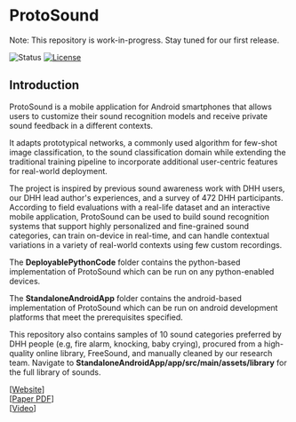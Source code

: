   
# ProtoSound #

Note: This repository is work-in-progress. Stay tuned for our first release.
  
![Status](https://img.shields.io/badge/Version-Experimental-brightgreen.svg) [![License](https://img.shields.io/badge/license-MIT-blue)](https://opensource.org/licenses/MIT)  

## Introduction ##

ProtoSound is a mobile application for Android smartphones that allows users to customize their sound recognition models and receive private sound feedback in a different contexts.

It adapts prototypical networks, a commonly used algorithm for few-shot image classification, to the sound classification domain while extending the traditional training pipeline to incorporate additional user-centric features for real-world deployment.

The project is inspired by previous sound awareness work with DHH users, our DHH lead author's experiences, and a survey of 472 DHH participants. According to field evaluations with a real-life dataset and an interactive mobile application, ProtoSound can be used to build sound recognition systems that support highly personalized and fine-grained sound categories, can train on-device in real-time, and can handle contextual variations in a variety of real-world contexts using few custom recordings.

The **DeployablePythonCode** folder contains the python-based implementation of ProtoSound which can be run on any python-enabled devices.

The **StandaloneAndroidApp** folder contains the android-based implementation of ProtoSound which can be run on android development platforms that meet the prerequisites specified.

This repository also contains samples of 10 sound categories preferred by DHH people (e.g, fire alarm, knocking, baby crying), procured from a high-quality online library, FreeSound, and manually cleaned by our research team. Navigate to **StandaloneAndroidApp/app/src/main/assets/library** for the full library of sounds.

[[Website](https://makeabilitylab.cs.washington.edu/project/protosound/)]  
[[Paper PDF](https://homes.cs.washington.edu/~djain/img/portfolio/Jain_ProtoSound_CHI2022.pdf)]  
[[Video](https://homes.cs.washington.edu/~djain/img/portfolio/protosound-video.mp4)]  


